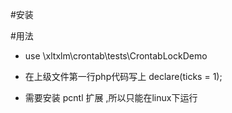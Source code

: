 #安装

#用法

+ use  \xltxlm\crontab\tests\CrontabLockDemo
+ 在上级文件第一行php代码写上 declare(ticks = 1);

+ 需要安装 pcntl 扩展 ,所以只能在linux下运行
